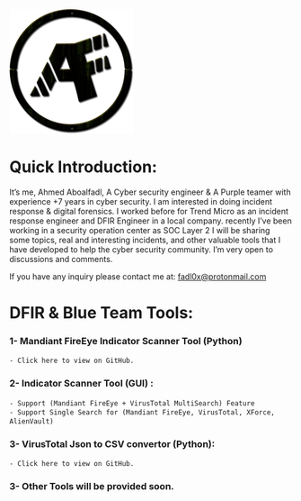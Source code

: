 <img src="https://raw.githubusercontent.com/Aboalfadl/aboalfadl.github.io/main/Logo.png" style="zoom:50%;" />

# Quick Introduction:

It’s me, Ahmed Aboalfadl, A Cyber security engineer & A Purple teamer with experience +7 years in cyber security. I am interested in doing incident response & digital forensics. I worked before for Trend Micro as an incident response engineer and DFIR Engineer in a local company. recently I’ve been working in a security operation center as SOC Layer 2
I will be sharing some topics,  real and interesting incidents, and other valuable tools that I have developed to help the cyber security community.
I’m very open to discussions and comments.

If you have any inquiry please contact me at: [fadl0x@protonmail.com](mailto:fadl0x@protonmail.com) 

# DFIR & Blue Team Tools:

### 1- Mandiant FireEye Indicator Scanner Tool (Python)

	- Click here to view on GitHub.

### 2- Indicator Scanner Tool (GUI) :

	- Support (Mandiant FireEye + VirusTotal MultiSearch) Feature 
	- Support Single Search for (Mandiant FireEye, VirusTotal, XForce, AlienVault)

### 3- VirusTotal Json to CSV convertor (Python):

	- Click here to view on GitHub.

### 3- Other Tools will be provided soon.
